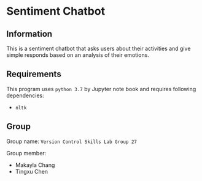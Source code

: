 # Sentiment Chatbot

## Information

This is a sentiment chatbot that asks users about their activities and give simple responds based on an analysis of their emotions.

## Requirements

This program uses `python 3.7` by Jupyter note book and requires following dependencies:
- `nltk`

## Group

Group name: `Version Control Skills Lab Group 27`

Group member:

- Makayla Chang
- Tingxu Chen
